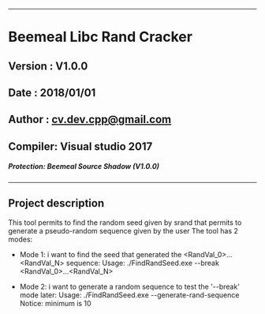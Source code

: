 ____
# Beemeal Libc Rand Cracker
## Version : V1.0.0
## Date    : 2018/01/01
## Author  : cv.dev.cpp@gmail.com
## Compiler: Visual studio 2017
##### Protection: Beemeal Source Shadow (V1.0.0)
____

## __Project description__
This tool permits to find the random seed given by srand that permits to
generate a pseudo-random sequence given by the user
The tool has 2 modes:
- Mode 1: i want to find the seed that generated the <RandVal_0>...<RandVal_N> sequence:
    Usage: ./FindRandSeed.exe --break <NbThread> <RandVal_0>...<RandVal_N>
	
- Mode 2: i want to generate a random sequence to test the '--break' mode later:
	Usage: ./FindRandSeed.exe --generate-rand-sequence <RandSequenceSize>
	Notice: <RandSequenceSize> minimum is 10